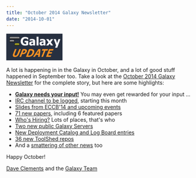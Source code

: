 ```yaml
---
title: "October 2014 Galaxy Newsletter"
date: "2014-10-01"
---
```


<div class='right'>
<a href='/src/galaxy-updates/2014-10/index.md'><img src="/src/images/logos/GalaxyUpdate200.png" alt="Galaxy Updates" width=150 /></a>
</div>

A lot is happening in in the Galaxy in October, and a lot of good stuff happened in September too.  Take a look at the [October 2014 Galaxy Newsletter](/src/galaxy-updates/2014-10/index.md) for the complete story, but here are some highlights:

* **[Galaxy needs your input!](/src/galaxy-updates/2014-10/index.md#galaxy-needs-your-input)**  You may even get rewarded for your input ...
* [IRC channel to be logged](/src/galaxy-updates/2014-10/index.md#irc-channel-policy-change), starting this month
* [Slides from ECCB'14 and upcoming events](/src/galaxy-updates/2014-10/index.md#events)
* [71 new papers](/src/galaxy-updates/2014-10/index.md#new-papers), including 6 featured papers
* [Who's Hiring?](/src/galaxy-updates/2014-10/index.md#whos-hiring) Lots of places, that's who
* [Two new public Galaxy Servers](/src/galaxy-updates/2014-10/index.md#new-public-servers)
* [New Deployment Catalog and Log Board entries](/src/galaxy-updates/2014-10/index.md#community-galaxy-hubs)
* [36 new ToolShed repos](/src/galaxy-updates/2014-10/index.md#toolshed-contribution)
* And a [smattering of other news](/src/galaxy-updates/2014-10/index.md#other-news) too

Happy October!

[Dave Clements](/src/people/dave-clements/index.md) and the [Galaxy Team](/src/galaxy-team/index.md)
